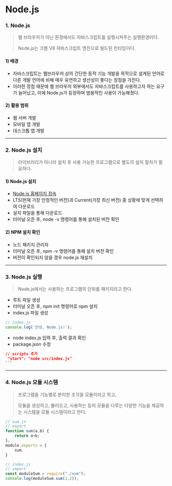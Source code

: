 # Node.js

### 1. Node.js

> 웹 브라우저가 아닌 환경에서도 자바스크립트를 실행시켜주는 실행환경이다.
>
> Node.js는 크롬 V8 자바스크립트 엔진으로 빌드된 런타임이다.

#### 1) 배경&#x20;

* 자바스크립트는 웹브라우저 상의 간단한 동적 기능 개발을 목적으로 설계된 언어로 다른 개발 언어에 비해 매우 유연하고 생산성이 좋다는 장점을 가진다.
* 이러한 장점 때문에 웹 브라우저 외부에서도 자바스크립트를 사용하고자 하는 요구가 늘어났고, 이에 Node.js가 등장하며 범용적인 사용이 가능해졌다.

#### 2) 활용 범위

* 웹 서버 개발
* 모바일 앱 개발
* 데스크톱 앱 개발

***

### 2. Node.js 설치

> 라이브러리가 아니라 설치 후 사용 가능한 프로그램으로 별도의 설치 절차가 필요하다.

#### 1) Node.js 설치

* [Node.js 홈페이지 접속](https://nodejs.org/en)
* LTS(현재 가장 안정적인 버전)과 Current(가장 최신 버전) 중 상황에 맞게 선택하여 다운로드
* 설치 파일을 통해 다운로드
* 터미널 오픈 후,  node -v 명령어를 통해 설치된 버전 확인

#### 2) NPM 설치 확인

* 노드 패키지 관리자&#x20;
* 터미널 오픈 후, npm -v 명령어를 통해 설치 버전 확인
* 버전이 확인되지 않을 경우 node.js 재설치

***

### 3. Node.js 실행

> Node.js에서는 사용하는 프로그램의 단위를 패키지라고 한다.

* 루트 파일 생성
* 터미널 오픈 후, npm init 명령어로 npm 설치
* index.js 파일 생성

```javascript
// index.js
console.log('안녕, Node.js!');
```

* node index.js 입력 후, 출력 결과 확인
* package.json 수정

````json
// scripts 추가
 "start": "node src/index.js"
```
````



***

### 4. Node.js 모듈 시스템

> 프로그램을 기능별로 분리한 조각을 모듈이라고 하고,
>
> 모듈을 생성하고, 불러오고, 사용하는 등의 모듈을 다루는 다양한 기능을 제공하는 시스템을 모듈 시스템이라고 한다.

```javascript
// sum.js
// export
function sum(a,b) {
    return a+b;
};
module.exports = {
    sum,
}
```

```javascript
// index.js
// import
const moduleSum = require("./sum");
console.log(moduleSum.sum(1,2));
```
